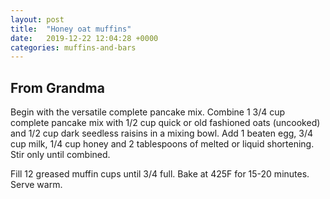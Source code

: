 ```yaml
---
layout: post
title:  "Honey oat muffins"
date:   2019-12-22 12:04:28 +0000
categories: muffins-and-bars
---
```


## From Grandma

Begin with the versatile complete pancake mix. Combine 1 3/4 cup complete pancake mix with 1/2 cup quick or old fashioned oats (uncooked) and 1/2 cup dark seedless raisins in a mixing bowl. Add 1 beaten egg, 3/4 cup milk, 1/4 cup honey and 2 tablespoons of melted or liquid shortening. Stir only until combined.

Fill 12 greased muffin cups until 3/4 full. Bake at 425F for 15-20 minutes. Serve warm.
